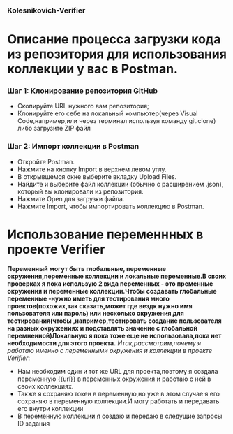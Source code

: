 ### Kolesnikovich-Verifier
# Описание процесса загрузки кода из репозитория для использования коллекции у вас в Postman.

### Шаг 1: Клонирование репозитория GitHub

- Скопируйте URL нужного вам репозитория;
- Клонируйте его себе на локальный компьютер(через Visual Code,например,или через терминал используя команду git.clone) либо загрузите ZIP файл

### Шаг 2: Импорт коллекции в Postman
- Откройте Postman.
- Нажмите на кнопку Import в верхнем левом углу.
- В открывшемся окне выберите вкладку Upload Files.
- Найдите и выберите файл коллекции (обычно с расширением .json), который вы клонировали из репозитория.
- Нажмите Open для загрузки файла.
- Нажмите Import, чтобы импортировать коллекцию в Postman.

# Использование переменнных в проекте Verifier
**Переменный могут быть глобальные, переменные окружения,переменные коллекции и локальные переменные.В своих проверках я пока использую 2 вида переменных - это пременные окружения и переменные коллекции.Чтобы создавать глобальные переменные -нужно иметь для тестирования много проектов(похожих,так сказать,может где вездк нужно имя пользователя или пароль) или несколько окружения для тестирования(чтобы ,например,тестировать создание пользователя на разных окружениях и подставлять значение с глобальной перемненной)Локальную я пока тоже еще не использовала,пока нет необходимости для этого проекта.**
*Итак,рассмотрим,почему я работаю именно с переменными окружения и коллекции в проекте Verifier*:
- Нам необходим один и тот же URL для проекта,поэтому я создала переменную {{url}} в переменных окружения и работаю с ней в своих коллекциях.
- Также я сохраняю токен в переменную,но уже в этом случае я его сохраняю в переменную коллекции.И могу работать и передавать его внутри коллекции
- В переменную коллекции я создаю и передаю в следущие запросы ID задания
